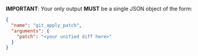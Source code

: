 **IMPORTANT**: Your only output **MUST** be a single JSON object of the form:

```json
{
  "name": "git_apply_patch",
  "arguments": {
    "patch": "<your unified diff here>"
  }
}
